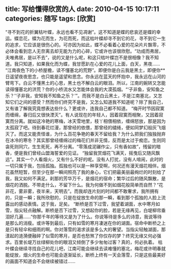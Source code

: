 title: 写给懂得欣赏的人
date: 2010-04-15 10:17:11
categories: 随写
tags: [欣赏]
---

“寻不到花的折翼枯叶蝶，永远也看不见凋谢”。这不知道是蝶的悲哀还是蝶的幸运。蝶恋花，蝶为花而生，为花而死，而这枯叶蝶却寻不到它的花，寻不到它一生的追求，它应该是很伤心的。可亦因为如此，蝶不必看着心爱的花朵片片飘零，不必体会看到恋人无奈离去却无能为力的心碎，它或许也该很欣慰。“功成而弗居，夫唯弗居，是以不去”，说的又是什么呢，和这只枯叶蝶岂不是很相像？我不知道。我只知道，如果我化而为蝶，我甘愿趴在心爱的花儿上面，白天，黑夜…… “江南夜色下的小桥屋檐，读不懂塞北的荒野”。即便你是白云我是黑土，即便你**日遥望夜夜思念，也只能是遥望和思念。你永远在蓝天的怀抱中，我永远在山河的臂弯下。白云不懂黑土的心思，黑土也不解白云的眼泪。所以，江南的婉转又怎能读得懂塞北的洪荒？你的小桥流水又怎能体会我的大漠孤烟。“‘子非鱼，安知鱼之乐？’‘子非我，安知我不知鱼之乐？’”。而我不是白云黑土，不是江南塞北，又怎知它们之间的感受？然而你们终究不是我，又怎么知道我不知道呢？除了我自己，又有谁了解我究竟想表达些什么？更或许，连我自己都不知道。 “梅开时节因寂寞而缠绵，春归后又很快湮灭”。有人说现在的年轻人，因着寂寞而相聚，又因着寂寞而分离。就如这冷艳的寒梅，冰天雪地里，枝丫相偎相依，缠绵怒放，那是因为太孤寂了吧。待到春花烂漫，那曾经的依偎，那曾经的缱绻，便如同梦幻般灰飞烟灭了。而这又能责怪谁，为什么百花争艳的春天不留给我？为什么把我们独独抛弃在冰冷的寒冬？其实那曾经缠绵过的梅花们并非无情，反而是太过于痴恋。生则同衾死则同穴，生生死死，再不分离。“零落成泥碾作尘，只有香如故”，残留的暗香，便是我们曾经山盟海誓爱的见证。 “独留我赏烟花飞满天，摇曳后又随风飘远”。其实一个人看烟火，又有什么不好的呢。没有人打扰，没有人喧闹，此时的一切只属于我，包括孤独。孤独也可以是一种享受啊，何况还有漫天烟花相伴。烟花虽然短暂，但至少在那一瞬间照亮了我的身心，它们把最美丽最绚烂的时刻给了我，我又如何不满足。刹那的芳华万千，是烟花的宿命；繁华过后的随风飘散，是烟花的洒脱。不带走什么，不留下什么。我为何做不到如烟花般简单而自然？“花非花，雾非雾，夜半来，天明去”。而我却连片刻的时间都不敢奢求，我所拥有的，只是一瞬；我所欣慰的，只是在绽放生命的那一瞬，看到那个孤独的人脸上流露出的感动表情。这于我，足矣。 “断桥是否下过雪，我望着湖面，水中寒月如雪，指尖轻点融解。断桥是否下过雪，又想起你的脸，若是无缘再见，白堤柳帘垂泪好几遍……”你那千年的等待又是为了什么。你说等待是多么的诗意，我说等待是那么的消瘦。或许等到最后，只有如雪的寒月凄迷在你的湖面。宿命中断桥之上是只有轻伞和细雨的啊。你对落雪的渴求该是多么大的奢望。当指尖轻触湖面，那漾起的涟漪便融碎了似雪的寒月，是否也愁煞了你仅存的梦？终究无缘又何必强求。百里长堤万丝绿柳处你的眼泪又倾倒了多少匆匆过客？真的，何必执着。 枯叶蝶会继续寻找自己的花儿吧，江南可能会继续去读难懂的塞北，梅花或许明春就能绽放，烟火的生命也可能会逐渐延长，断桥上终有一天会落雪，只是这些最美好的画面不知道会不会继续被错过……　



